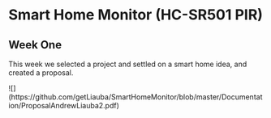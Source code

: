 # Smart Home Monitor (HC-SR501 PIR)


<h2> Week One </h2>

<p> This week we selected a project and settled on a smart home idea, and created a proposal. </p> 
![] (https://github.com/getLiauba/SmartHomeMonitor/blob/master/Documentation/ProposalAndrewLiauba2.pdf)
